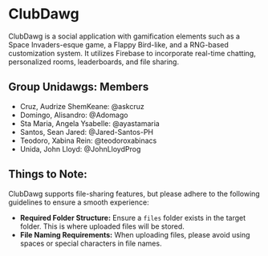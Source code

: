 # ClubDawg

ClubDawg is a social application with gamification elements such as a Space Invaders-esque game, a Flappy Bird-like, and a RNG-based customization system. It utilizes Firebase to incorporate real-time chatting, personalized rooms, leaderboards, and file sharing.

## Group Unidawgs: Members

- Cruz, Audrize ShemKeane: @askcruz
- Domingo, Alisandro: @Adomago
- Sta Maria, Angela Ysabelle: @ayastamaria
- Santos, Sean Jared: @Jared-Santos-PH
- Teodoro, Xabina Rein: @teodoroxabinacs
- Unida, John Lloyd: @JohnLloydProg

## Things to Note:

ClubDawg supports file-sharing features, but please adhere to the following guidelines to ensure a smooth experience:

- **Required Folder Structure:** Ensure a `files` folder exists in the target folder. This is where uploaded files will be stored.
- **File Naming Requirements:** When uploading files, please avoid using spaces or special characters in file names.
